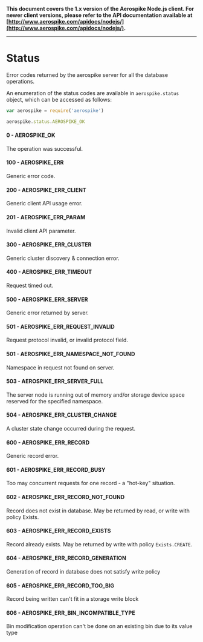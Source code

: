**This document covers the 1.x version of the Aerospike Node.js client. For newer
client versions, please refer to the API documentation available at
[http://www.aerospike.com/apidocs/nodejs/](http://www.aerospike.com/apidocs/nodejs/).**

----------

# Status

Error codes returned by the aerospike server for all the database operations.

An enumeration of the status codes are available in `aerospike.status` object, which can be accessed as follows:

```js
var aerospike = require('aerospike')

aerospike.status.AEROSPIKE_OK
```


#### 0 - AEROSPIKE_OK

The operation was successful.

#### 100 - AEROSPIKE_ERR

Generic error code.

#### 200 - AEROSPIKE_ERR_CLIENT

Generic client API usage error.

#### 201 - AEROSPIKE_ERR_PARAM

Invalid client API parameter.

#### 300 - AEROSPIKE_ERR_CLUSTER

Generic cluster discovery & connection error.

#### 400 - AEROSPIKE_ERR_TIMEOUT

Request timed out.

#### 500 - AEROSPIKE_ERR_SERVER

Generic error returned by server.

#### 501 - AEROSPIKE_ERR_REQUEST_INVALID

Request protocol invalid, or invalid protocol field.

#### 501 - AEROSPIKE_ERR_NAMESPACE_NOT_FOUND

Namespace in request not found on server.

#### 503 - AEROSPIKE_ERR_SERVER_FULL

The server node is running out of memory and/or storage device space reserved for the specified namespace.

#### 504 - AEROSPIKE_ERR_CLUSTER_CHANGE

A cluster state change occurred during the request.

#### 600 - AEROSPIKE_ERR_RECORD

Generic record error.

#### 601 - AEROSPIKE_ERR_RECORD_BUSY

Too may concurrent requests for one record - a "hot-key" situation.

#### 602 - AEROSPIKE_ERR_RECORD_NOT_FOUND

Record does not exist in database. May be returned by read, or write with policy Exists.

#### 603 - AEROSPIKE_ERR_RECORD_EXISTS

Record already exists. May be returned by write with policy `Exists.CREATE`.

#### 604 - AEROSPIKE_ERR_RECORD_GENERATION

Generation of record in database does not satisfy write policy

#### 605 - AEROSPIKE_ERR_RECORD_TOO_BIG

Record being written can't fit in a storage write block

#### 606 - AEROSPIKE_ERR_BIN_INCOMPATIBLE_TYPE

Bin modification operation can't be done on an existing bin due to its value type
